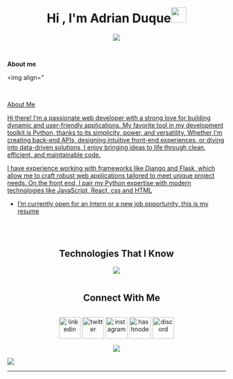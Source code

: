 
<h1 align="center"><b>Hi , I'm Adrian Duque</b><img src="https://media.giphy.com/media/hvRJCLFzcasrR4ia7z/giphy.gif" width="35"></h1>
<!--  -->
<p align="center">
  <a href="https://github.com/DenverCoder1/readme-typing-svg"><img src="https://readme-typing-svg.herokuapp.com?font=Time+New+Roman&color=cyan&size=25&center=true&vCenter=true&width=600&height=100&lines=I'm+adrian+duque;++;Self-taught+Front-End+and+Back-End+Developer,;Computer+Science+Student,;Active+Learner/Researcher,;Love+to+learn+new+stuffs"></a>
</p>


<br>



	
**About me**

<picture> <img align="<a href="https://www.flaticon.com/free-icons/about-person" title="about person icons" width = 250px></picture>

<br>

About Me

Hi there! I'm a passionate web developer with a strong love for building dynamic and user-friendly applications. My favorite tool in my development toolkit is Python, thanks to its simplicity, power, and versatility. Whether I'm creating back-end APIs, designing intuitive front-end experiences, or diving into data-driven solutions, I enjoy bringing ideas to life through clean, efficient, and maintainable code.

I have experience working with frameworks like Django and Flask, which allow me to craft robust web applications tailored to meet unique project needs. On the front end, I pair my Python expertise with modern technologies like JavaScript, React, css and HTML

- I’m currently open for an Intern or a new job opportunity, this is [my resume](https://read.cv/0xabdulkhalid)

<br><br>

<center><h2 style="text-align: center;">Technologies That I Know</h2></center>
<p align="center">
  <a href="https://skillicons.dev">
    <img src="https://skillicons.dev/icons?i=html,css,js,discord,mysql,nextjs,nodejs,py,react,redis,github,mongodb,ts,vscode&perline=14" />
  </a>
</p>


<!-- Connect with me -->
<!--h2 without bottom border-->
<div id="user-content-toc">
  <ul align="center">
    <summary><h2 style="display: inline-block">Connect With Me</h2></summary>
  </ul>
</div>

<!--icons and links-->
<p align="center">
<a href="www.linkedin.com/in/justhin-adrian-berrio-duque-869250345" target="blank"><img align="center" src="https://user-images.githubusercontent.com/88904952/234979284-68c11d7f-1acc-4f0c-ac78-044e1037d7b0.png" alt="linkedin" height="50" width="50" /></a>
<a href="https://twitter.com/1010nishant" target="blank"><img align="center" src="https://user-images.githubusercontent.com/88904952/234980676-61bfb021-ecc8-48f7-88e6-34c1b06c4a58.png" alt="twitter" height="50" width="50" /></a> 
<a href="https://www.instagram.com/nishant.jangir.1010/" target="blank"><img align="center" src="https://user-images.githubusercontent.com/88904952/234981169-2dd1e58f-4b7e-468c-8213-034ba62156c3.png" alt="instagram" height="50" width="50" /></a>
<a href="https://1010nishant.hashnode.dev/" target="blank"><img align="center" src="https://user-images.githubusercontent.com/88904952/234982196-562aea17-5532-4550-8c08-1c7cb994a541.png" alt="hashnode" height="50" width="50" /></a>
<a href="https://discordapp.com/users/957722095381540874" target="blank"><img align="center" src="https://user-images.githubusercontent.com/88904952/234982627-019fd336-6248-453c-9b05-97c13fd1d207.png" alt="discord" height="50" width="50" /></a>
  
</p>


<!--profile visit count-->
<div align="center">
  
[![](https://visitcount.itsvg.in/api?id=1010nishant&icon=3&color=6)](https://visitcount.itsvg.in)
  
</div>


<!--horizontal divider(gradiant)-->
<img src="https://user-images.githubusercontent.com/73097560/115834477-dbab4500-a447-11eb-908a-139a6edaec5c.gif">

----------------------------------------------------------------------
